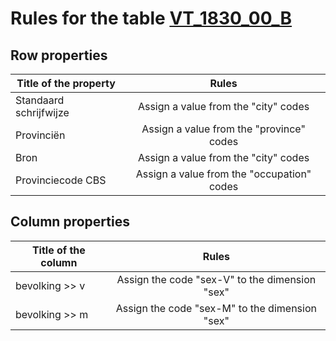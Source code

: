 # Rules for the table [VT_1830_00_B](https://github.com/cgueret/DataDump/blob/master/xls-marked/VT_1830_00_B_marked.xls?raw=true)
## Row properties
| Title of the property | Rules |
| --------------------- |:-----:|
| Standaard schrijfwijze | Assign a value from the "city" codes |
| Provinciën | Assign a value from the "province" codes |
| Bron | Assign a value from the "city" codes |
| Provinciecode CBS | Assign a value from the "occupation" codes |
## Column properties
| Title of the column | Rules |
| --------------------- |:-----:|
| bevolking >> v | Assign the code "sex-V" to the dimension "sex" |
| bevolking >> m | Assign the code "sex-M" to the dimension "sex" |
